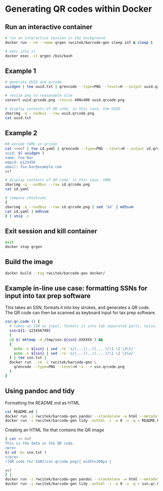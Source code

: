 # Generating QR codes within Docker

## Run an interactive container
```bash
# run an interactive session in the background
docker run --rm --name qrgen rwcitek/barcode-gen sleep inf & sleep 1

# exec into it
docker exec -it qrgen /bin/bash
```

## Example 1
```bash
# generate UUID and qrcode
uuidgen | tee uuid.txt | qrencode --type=PNG --level=H --output uuid.qrcode.png

# resize png to reasonable size
convert uuid.qrcode.png -resize 400x400 uuid.qrcode.png

# display contents of QR code, in this case, the UUID
zbarimg -q --nodbus --raw uuid.qrcode.png
cat uuid.txt
```

## Example 2
```bash
## encode YAML in qrcode
cat <<eof | tee id.yaml | qrencode --type=PNG --level=H --output id.qrcode.png
uuid: $( uuidgen )
name: Foo Bar
empid: p123456
email: foo.bar@example.com
eof

# display contents of QR code, in this case, YAML
zbarimg -q --nodbus --raw id.qrcode.png
cat id.yaml

# compare checksums
{ 
zbarimg -q --nodbus --raw id.qrcode.png | sed '$d' | md5sum
cat id.yaml | md5sum
} | uniq -c
```

## Exit session and kill container
```bash
exit
docker stop qrgen

```

## Build the image
```bash
docker build --tag rwcitek/barcode-gen docker/
```

## Example in-line use case: formatting SSNs for input into tax prep software
This takes an SSN, formats it into key strokes, and generates a QR code.
The QR code can then be scanned as keyboard input for tax prep software.
```bash
ssn.qr.code () {
  # takes an SSN as input, formats it into tab separated parts, twice, and then generates QR code
  ssn=${1:-123456789}
  (
  cd $( mktemp -d /tmp/ssn.${ssn}.XXXXXX ) &&
  {
    echo -n ${ssn} | sed -re 's/(...)(..)(....)/\1 \2 \3\t/'
    echo -n ${ssn} | sed -re 's/(...)(..)(....)/\1 \2 \3\n/'
  } | tee ssn.txt | 
  docker run --rm -i rwcitek/barcode-gen \
    qrencode --type=PNG --level=H -o - > ssn.qrcode.png
  )
}
```

## Using pandoc and tidy
Formatting the README.md as HTML
```bash
cat README.md |
docker run -i rwcitek/barcode-gen pandoc --standalone -w html --metadata pagetitle=" " |
docker run -i rwcitek/barcode-gen tidy -ashtml -i -w 0 -u -q > README.html
```
Creating an HTML file that contains the QR image
```bash
{ cat << eof
This is the data in the QR code.
<pre>
$( od -bc ssn.txt )
</pre>
![QR code for SSN](ssn.qrcode.png){ width=200px }

eof
} |
docker run -i rwcitek/barcode-gen pandoc --standalone -w html --metadata pagetitle=" " |
docker run -i rwcitek/barcode-gen tidy -ashtml -i -w 0 -u -q > ssn.qr.html
```
